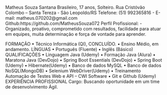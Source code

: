 <p>Matheus Souza Santana  Brasileiro, 17 anos, Solteiro. Rua Crist&oacute;v&atilde;o Colombo &ndash; Santa Tereza - S&atilde;o Leopoldo/RS Telefone: (51) 992365816 - E-mail: matheus.070202@gmail.com Github:https://github.com/MatheusSouza072  Perfil Profissional: - Organizado, proativo, comprometido com resultados, facilidade para atuar em equipes, muita determina&ccedil;&atilde;o e for&ccedil;a de vontade para aprender.</p>

<p>FORMA&Ccedil;&Atilde;O  &bull; T&eacute;cnico Inform&aacute;tica (QI), CONCLU&Iacute;DO.  &bull; Ensino M&eacute;dio, em andamento. L&Iacute;NGUAS   &bull; Portugu&ecirc;s (Fluente)  &bull; Ingl&ecirc;s (B&aacute;sico) QUALIFICA&Ccedil;&Otilde;ES  &bull; Linguagem Java (Udemy)  &bull; Forma&ccedil;&atilde;o Java (Alura)  &bull; Maratona Java (DevDojo)  &bull; Spring Boot Essentials (DevDojo)  &bull; Spring Boot (Udemy)  &bull; Hibernate(Udemy)  &bull; Banco de dados MySQL   &bull; Banco de dados NoSQL(MongoDB)  &bull; Selenium WebDriver(Udemy)  &bull; Treinamento Automa&ccedil;&atilde;o de Testes Web e API &ndash; CWI Software  &bull; Git e Github (Udemy) EXPERI&Ecirc;NCIA PROFISSIONAL Cargo: Buscando oportunidade em um time de desenvolvimento &Aacute;gil. </p>
